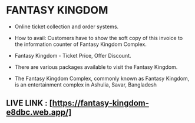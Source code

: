 # FANTASY KINGDOM

- Online ticket collection and order systems.

- How to avail: Customers have to show the soft copy of this invoice to the information counter of Fantasy Kingdom Complex.

- Fantasy Kingdom - Ticket Price, Offer Discount.

- There are various packages available to visit the Fantasy Kingdom.

- The Fantasy Kingdom Complex, commonly known as Fantasy Kingdom, is an entertainment complex in Ashulia, Savar, Bangladesh

## LIVE LINK : [https://fantasy-kingdom-e8dbc.web.app/]
